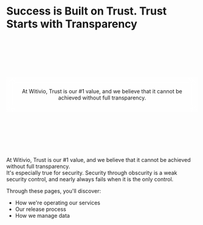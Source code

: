 ﻿# Success is Built on Trust. Trust Starts with Transparency

<div style="align-items: center; justify-content: center;display: flex; postion:relative;     box-sizing: border-box; background-position: 50% 50%;
    background-repeat: no-repeat; background-size: cover; height:300px;   background-image: url(/assets/img/transparency.png);">
  <div class="bg-text" style="padding: 15px; text-align: center!important;  display: flow-root;
    box-sizing: border-box; ">
    <p class="uk-text-large">
      At Witivio, Trust is our #1 value, and we believe that it cannot be achieved without full transparency.</p>
  </div>
</div>

<style>
  .bg-text {
    -webkit-backdrop-filter: blur(10px);
    backdrop-filter: blur(10px);
    background-color: rgba(255, 255, 255, 0.5);  
  }
</style>

At Witivio, Trust is our #1 value, and we believe that it cannot be achieved without full transparency.  
It's especially true for security. Security through obscurity is a weak security control, and nearly always fails when it is the only control.  

Through these pages, you'll discover:
- How we're operating our services
- Our release process
- How we manage data

<Classification label="public" />
<Hubspot />
<Clarity />
<GoogleAnalytics />